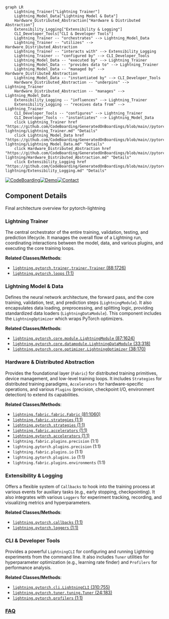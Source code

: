 ```mermaid
graph LR
    Lightning_Trainer["Lightning Trainer"]
    Lightning_Model_Data["Lightning Model & Data"]
    Hardware_Distributed_Abstraction["Hardware & Distributed Abstraction"]
    Extensibility_Logging["Extensibility & Logging"]
    CLI_Developer_Tools["CLI & Developer Tools"]
    Lightning_Trainer -- "orchestrates" --> Lightning_Model_Data
    Lightning_Trainer -- "utilizes" --> Hardware_Distributed_Abstraction
    Lightning_Trainer -- "interacts with" --> Extensibility_Logging
    Lightning_Trainer -- "configured by" --> CLI_Developer_Tools
    Lightning_Model_Data -- "executed by" --> Lightning_Trainer
    Lightning_Model_Data -- "provides data to" --> Lightning_Trainer
    Lightning_Model_Data -- "managed by" --> Hardware_Distributed_Abstraction
    Lightning_Model_Data -- "instantiated by" --> CLI_Developer_Tools
    Hardware_Distributed_Abstraction -- "underpins" --> Lightning_Trainer
    Hardware_Distributed_Abstraction -- "manages" --> Lightning_Model_Data
    Extensibility_Logging -- "influences" --> Lightning_Trainer
    Extensibility_Logging -- "receives data from" --> Lightning_Trainer
    CLI_Developer_Tools -- "configures" --> Lightning_Trainer
    CLI_Developer_Tools -- "instantiates" --> Lightning_Model_Data
    click Lightning_Trainer href "https://github.com/CodeBoarding/GeneratedOnBoardings/blob/main//pytorch-lightning/Lightning_Trainer.md" "Details"
    click Lightning_Model_Data href "https://github.com/CodeBoarding/GeneratedOnBoardings/blob/main//pytorch-lightning/Lightning_Model_Data.md" "Details"
    click Hardware_Distributed_Abstraction href "https://github.com/CodeBoarding/GeneratedOnBoardings/blob/main//pytorch-lightning/Hardware_Distributed_Abstraction.md" "Details"
    click Extensibility_Logging href "https://github.com/CodeBoarding/GeneratedOnBoardings/blob/main//pytorch-lightning/Extensibility_Logging.md" "Details"
```
[![CodeBoarding](https://img.shields.io/badge/Generated%20by-CodeBoarding-9cf?style=flat-square)](https://github.com/CodeBoarding/CodeBoarding)[![Demo](https://img.shields.io/badge/Try%20our-Demo-blue?style=flat-square)](https://www.codeboarding.org/demo)[![Contact](https://img.shields.io/badge/Contact%20us%20-%20contact@codeboarding.org-lightgrey?style=flat-square)](mailto:contact@codeboarding.org)

## Component Details

Final architecture overview for pytorch-lightning

### Lightning Trainer
The central orchestrator of the entire training, validation, testing, and prediction lifecycle. It manages the overall flow of a Lightning run, coordinating interactions between the model, data, and various plugins, and executing the core training loops.


**Related Classes/Methods**:

- <a href="https://github.com/Lightning-AI/pytorch-lightning/blob/master/src/lightning/pytorch/trainer/trainer.py#L88-L1726" target="_blank" rel="noopener noreferrer">`lightning.pytorch.trainer.trainer.Trainer` (88:1726)</a>
- <a href="https://github.com/Lightning-AI/pytorch-lightning/blob/master/src/lightning/fabric/plugins/environments/lightning.py#L1-L1" target="_blank" rel="noopener noreferrer">`lightning.pytorch.loops` (1:1)</a>


### Lightning Model & Data
Defines the neural network architecture, the forward pass, and the core training, validation, test, and prediction steps (`LightningModule`). It also encapsulates data loading, preprocessing, and splitting logic, providing standardized data loaders (`LightningDataModule`). This component includes the `LightningOptimizer` which wraps PyTorch optimizers.


**Related Classes/Methods**:

- <a href="https://github.com/Lightning-AI/pytorch-lightning/blob/master/src/lightning/pytorch/core/module.py#L87-L1624" target="_blank" rel="noopener noreferrer">`lightning.pytorch.core.module.LightningModule` (87:1624)</a>
- <a href="https://github.com/Lightning-AI/pytorch-lightning/blob/master/src/lightning/pytorch/core/datamodule.py#L33-L318" target="_blank" rel="noopener noreferrer">`lightning.pytorch.core.datamodule.LightningDataModule` (33:318)</a>
- <a href="https://github.com/Lightning-AI/pytorch-lightning/blob/master/src/lightning/pytorch/core/optimizer.py#L38-L170" target="_blank" rel="noopener noreferrer">`lightning.pytorch.core.optimizer.LightningOptimizer` (38:170)</a>


### Hardware & Distributed Abstraction
Provides the foundational layer (`Fabric`) for distributed training primitives, device management, and low-level training loops. It includes `Strategies` for distributed training paradigms, `Accelerators` for hardware-specific operations, and various `Plugins` (precision, checkpoint I/O, environment detection) to extend its capabilities.


**Related Classes/Methods**:

- <a href="https://github.com/Lightning-AI/pytorch-lightning/blob/master/src/lightning/fabric/fabric.py#L81-L1060" target="_blank" rel="noopener noreferrer">`lightning.fabric.fabric.Fabric` (81:1060)</a>
- <a href="https://github.com/Lightning-AI/pytorch-lightning/blob/master/src/lightning/fabric/plugins/environments/lightning.py#L1-L1" target="_blank" rel="noopener noreferrer">`lightning.fabric.strategies` (1:1)</a>
- <a href="https://github.com/Lightning-AI/pytorch-lightning/blob/master/src/lightning/fabric/plugins/environments/lightning.py#L1-L1" target="_blank" rel="noopener noreferrer">`lightning.pytorch.strategies` (1:1)</a>
- <a href="https://github.com/Lightning-AI/pytorch-lightning/blob/master/src/lightning/fabric/plugins/environments/lightning.py#L1-L1" target="_blank" rel="noopener noreferrer">`lightning.fabric.accelerators` (1:1)</a>
- <a href="https://github.com/Lightning-AI/pytorch-lightning/blob/master/src/lightning/fabric/plugins/environments/lightning.py#L1-L1" target="_blank" rel="noopener noreferrer">`lightning.pytorch.accelerators` (1:1)</a>
- `lightning.fabric.plugins.precision` (1:1)
- `lightning.pytorch.plugins.precision` (1:1)
- `lightning.fabric.plugins.io` (1:1)
- `lightning.pytorch.plugins.io` (1:1)
- `lightning.fabric.plugins.environments` (1:1)


### Extensibility & Logging
Offers a flexible system of `Callbacks` to hook into the training process at various events for auxiliary tasks (e.g., early stopping, checkpointing). It also integrates with various `Loggers` for experiment tracking, recording, and visualizing metrics and hyperparameters.


**Related Classes/Methods**:

- <a href="https://github.com/Lightning-AI/pytorch-lightning/blob/master/src/lightning/fabric/plugins/environments/lightning.py#L1-L1" target="_blank" rel="noopener noreferrer">`lightning.pytorch.callbacks` (1:1)</a>
- <a href="https://github.com/Lightning-AI/pytorch-lightning/blob/master/src/lightning/fabric/plugins/environments/lightning.py#L1-L1" target="_blank" rel="noopener noreferrer">`lightning.pytorch.loggers` (1:1)</a>


### CLI & Developer Tools
Provides a powerful `LightningCLI` for configuring and running Lightning experiments from the command line. It also includes `Tuner` utilities for hyperparameter optimization (e.g., learning rate finder) and `Profilers` for performance analysis.


**Related Classes/Methods**:

- <a href="https://github.com/Lightning-AI/pytorch-lightning/blob/master/src/lightning/pytorch/cli.py#L310-L755" target="_blank" rel="noopener noreferrer">`lightning.pytorch.cli.LightningCLI` (310:755)</a>
- <a href="https://github.com/Lightning-AI/pytorch-lightning/blob/master/src/lightning/pytorch/tuner/tuning.py#L24-L183" target="_blank" rel="noopener noreferrer">`lightning.pytorch.tuner.tuning.Tuner` (24:183)</a>
- <a href="https://github.com/Lightning-AI/pytorch-lightning/blob/master/src/lightning/fabric/plugins/environments/lightning.py#L1-L1" target="_blank" rel="noopener noreferrer">`lightning.pytorch.profilers` (1:1)</a>




### [FAQ](https://github.com/CodeBoarding/GeneratedOnBoardings/tree/main?tab=readme-ov-file#faq)
